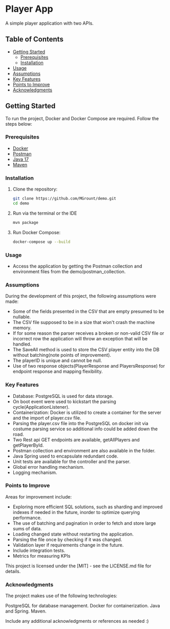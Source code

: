 # Player App

A simple player application with two APIs.

## Table of Contents

- [Getting Started](#getting-started)
    - [Prerequisites](#prerequisites)
    - [Installation](#installation)
- [Usage](#usage)
- [Assumptions](#assumptions)
- [Key Features](#key-features)
- [Points to Improve](#points-to-improve)
- [Acknowledgments](#acknowledgments)

## Getting Started

To run the project, Docker and Docker Compose are required. Follow the steps below:

### Prerequisites

- [Docker](https://www.docker.com/)
- [Postman](https://www.postman.com/)
- [Java 17](https://www.oracle.com/java/technologies/javase/jdk17-archive-downloads.html)
- [Maven](https://maven.apache.org/download.cgi)

### Installation

1. Clone the repository:
   ```bash
   git clone https://github.com/MGrount/demo.git
   cd demo
   
2. Run via the terminal or the IDE
    ```bash
    mvn package


3. Run Docker Compose:
    ```bash
    docker-compose up --build

### Usage

* Access the application by getting the Postman collection and environment files from the demo/postman_collection.

### Assumptions

During the development of this project, the following assumptions were made:

* Some of the fields presented in the CSV that are empty presumed to be nullable.
* The CSV file supposed to be in a size that wֿon't crash the machine memory.
* If for some reason the parser receives a broken or non-valid CSV file or incorrect row the application will throw an exception that will be handled.
* The SaveAll method is used to store the CSV player entity into the DB without batching(note points of improvement).
* The playerID is unique and cannot be null.
* Use of two response objects(PlayerResponse and PlayersResponse) for endpoint response and mapping flexibility. 


### Key Features

* Database: PostgreSQL is used for data storage.
* On boot event were used to kickstart the parsing cycle(ApplicationListener).
* Containerization: Docker is utilized to create a container for the server and the import of player.csv file.
* Parsing the player.csv file into the PostgreSQL on docker init via costume parsing service so additional info could be added down the road.
* Two Rest api GET endpoints are available, getAllPlayers and getPlayerById.
* Postman collection and environment are also available in the folder.
* Java Spring used to encapsulate redundant code.
* Unit tests are available for the controller and the parser.
* Global error handling mechanism.
* Logging mechanism.

### Points to Improve

Areas for improvement include:

* Exploring more efficient SQL solutions, such as sharding and improved indexes if needed in the future, inorder to optimize querying performance.
* The use of batching and pagination in order to fetch and store large sums of data.
* Loading changed state without restarting the application.
* Parsing the file once by checking if it was changed.
* Validation layer if requirements change in the future.
* Include integration tests.
* Metrics for measuring KPIs

This project is licensed under the [MIT] - see the LICENSE.md file for details.

### Acknowledgments

The project makes use of the following technologies:

PostgreSQL for database management.
Docker for containerization.
Java and Spring.
Maven.

Include any additional acknowledgments or references as needed :)